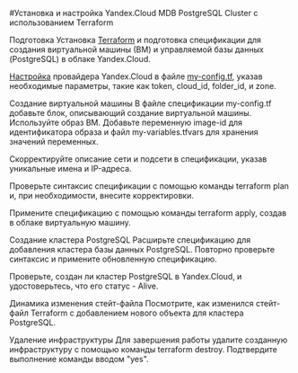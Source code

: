 #Установка и настройка Yandex.Cloud MDB PostgreSQL Cluster с использованием Terraform

Подготовка
Установка [Terraform](https://learn.hashicorp.com/tutorials/terraform/install-cli) и подготовка спецификации для создания виртуальной машины (ВМ) и управляемой базы данных (PostgreSQL) в облаке Yandex.Cloud.

[Настройка](https://cloud.yandex.ru/docs/tutorials/infrastructure-management/terraform-quickstart#configure-provider) провайдера Yandex.Cloud в файле [my-config.tf](http://my-config.tf/), указав необходимые параметры, такие как token, cloud_id, folder_id, и zone.

Создание виртуальной машины
В файле спецификации my-config.tf добавьте блок, описывающий создание виртуальной машины. Используйте образ ВМ. Добавьте переменную image-id для идентификатора образа и файл my-variables.tfvars для хранения значений переменных.

Скорректируйте описание сети и подсети в спецификации, указав уникальные имена и IP-адреса.

Проверьте синтаксис спецификации с помощью команды terraform plan и, при необходимости, внесите корректировки.

Примените спецификацию с помощью команды terraform apply, создав в облаке виртуальную машину.

Создание кластера PostgreSQL
Расширьте спецификацию для добавления кластера базы данных PostgreSQL. Повторно проверьте синтаксис и примените обновленную спецификацию.

Проверьте, создан ли кластер PostgreSQL в Yandex.Cloud, и удостоверьтесь, что его статус - Alive.

Динамика изменения стейт-файла
Посмотрите, как изменился стейт-файл Terraform с добавлением нового объекта для кластера PostgreSQL.

Удаление инфраструктуры
Для завершения работы удалите созданную инфраструктуру с помощью команды terraform destroy. Подтвердите выполнение команды вводом "yes".
